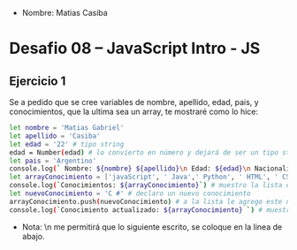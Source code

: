 * Nombre: Matias Casiba

# Desafio 08 – JavaScript Intro - JS

## Ejercicio 1
Se a pedido que se cree variables de nombre, apellido, edad, pais, y conocimientos, que la ultima sea un array, te mostraré como lo hice:
```sh
let nombre = 'Matias Gabriel'
let apellido = 'Casiba'
let edad = '22' # tipo string
edad = Number(edad) # lo convierto en número y dejará de ser un tipo string
let pais = 'Argentino'
console.log(` Nombre: ${nombre} ${apellido}\n Edad: ${edad}\n Nacionalidad: ${pais}`) 
let arrayConocimiento = ['javaScript', ' Java',' Python', ' HTML', ' CSS']
console.log(`Conocimientos: ${arrayConocimiento}`) # muestro la lista de conocimientos
let nuevoConocimiento = 'C #' # declaro un nuevo conocimiento
arrayConocimiento.push(nuevoConocimiento) # a la lista le agrego este nuevo conocimiento
console.log(`Conocimiento actualizado: ${arrayConocimiento} `) # muestro la lista de conocimiento junto con el que se agregó
```
* Nota: \n me permitirá que lo siguiente escrito, se coloque en la linea de abajo.

